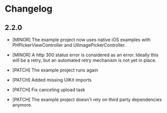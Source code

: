 # Changelog

## 2.2.0

- [MINOR] The example project now uses native iOS examples with PHPickerViewController and UIImagePickerController.
- [MINOR] A http 300 status error is considered as an error. Ideally this will be a retry, but an automated retry mechanism is not yet in place.

- [PATCH] The example project runs again
- [PATCH] Added missing UIKit imports 
- [PATCH] Fix canceling upload task
- [PATCH] The example project doesn't rely on third party dependencies anymore.

